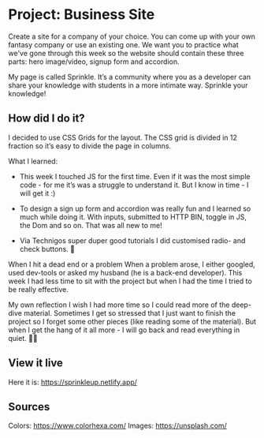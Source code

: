 # Project: Business Site

Create a site for a company of your choice. You can come up with your own fantasy company or use an existing one. We want you to practice what we've gone through this week so the website should contain these three parts: hero image/video, signup form and accordion.

My page is called Sprinkle. It’s a community where you as a developer can share your knowledge with students in a more intimate way. Sprinkle your knowledge!

## How did I do it?
I decided to use CSS Grids for the layout. The CSS grid is divided in 12 fraction so it’s easy to divide the page in columns.

What I learned:
* This week I touched JS for the first time. Even if it was the most simple code - for me it’s was a struggle to understand it. But I know in time - I will get it :) 

* To design a sign up form and accordion was really fun and I learned so much while doing it. With inputs, submitted to HTTP BIN, toggle in JS, the Dom and so on. That was all new to me! 

* Via Technigos super duper good tutorials I did customised radio- and check buttons. 🎉

When I hit a dead end or a problem
When a problem arose, I either googled, used dev-tools or asked my husband (he is a back-end developer). This week I had less time to sit with the project but when I had the time I tried to be really effective.

My own reflection
I wish I had more time so I could read more of the deep-dive material. Sometimes I get so stressed that I just want to finish the project so I forget some other pieces (like reading some of the material). But when I get the hang of it all more - I will go back and read everything in quiet. 👩‍💻


## View it live
Here it is: https://sprinkleup.netlify.app/

## Sources
Colors: https://www.colorhexa.com/	Images: https://unsplash.com/

